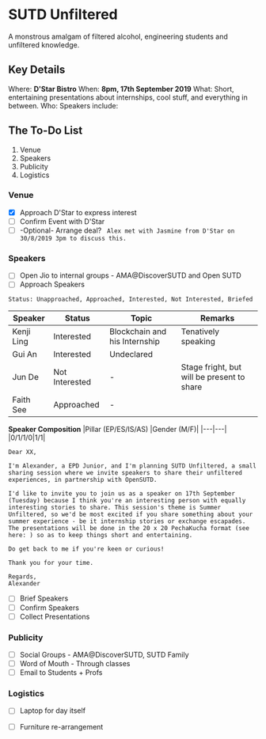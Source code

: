 # SUTD Unfiltered
A monstrous amalgam of filtered alcohol, engineering students and unfiltered knowledge.

## Key Details
Where: **D'Star Bistro**
When: **8pm, 17th September 2019**
What: Short, entertaining presentations about internships, cool stuff, and everything in between.
Who: Speakers include:

## The To-Do List

1. Venue
2. Speakers
3. Publicity
4. Logistics



### Venue

- [X] Approach D'Star to express interest
- [ ] Confirm Event with D'Star
- [ ] -Optional- Arrange deal?
``` Alex met with Jasmine from D'Star on 30/8/2019 3pm to discuss this.```

### Speakers

- [ ] Open Jio to internal groups - AMA@DiscoverSUTD and Open SUTD
- [ ] Approach Speakers
```
Status: Unapproached, Approached, Interested, Not Interested, Briefed
```
|Speaker|Status|Topic|Remarks|
|----|---|---|---|
|Kenji Ling|Interested| Blockchain and his Internship | Tenatively speaking |
|Gui An| Interested | Undeclared | |
|Jun De| Not Interested | - | Stage fright, but will be present to share |
|Faith See | Approached | - | |

**Speaker Composition**
|Pillar (EP/ES/IS/AS) |Gender (M/F)|
|---|---|
|0/1/1/0|1/1| 

```
Dear XX,

I'm Alexander, a EPD Junior, and I'm planning SUTD Unfiltered, a small sharing session where we invite speakers to share their unfiltered experiences, in partnership with OpenSUTD. 

I'd like to invite you to join us as a speaker on 17th September (Tuesday) because I think you're an interesting person with equally interesting stories to share. This session's theme is Summer Unfiltered, so we'd be most excited if you share something about your summer experience - be it internship stories or exchange escapades.  The presentations will be done in the 20 x 20 PechaKucha format (see here: ) so as to keep things short and entertaining.

Do get back to me if you're keen or curious! 

Thank you for your time.

Regards,
Alexander
```

- [ ] Brief Speakers
- [ ] Confirm Speakers
- [ ] Collect Presentations

### Publicity

- [ ] Social Groups - AMA@DiscoverSUTD, SUTD Family
- [ ] Word of Mouth - Through classes
- [ ] Email to Students + Profs

### Logistics

- [ ] Laptop for day itself
- [ ] Furniture re-arrangement


